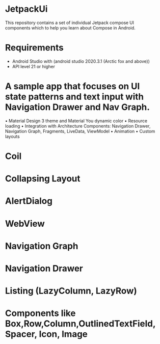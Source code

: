 # JetpackUi
This repository contains a set of individual Jetpack compose UI components which to help you learn about Compose in Android. 

# Requirements
- Android Studio with (android studio 2020.3.1 (Arctic fox and above))
- API level 21 or higher

# A sample app that focuses on UI state patterns and text input with Navigation Drawer and Nav Graph.

• Material Design 3 theme and Material You dynamic color
• Resource loading
• Integration with Architecture Components: Navigation Drawer, Navigation Graph, Fragments, LiveData, ViewModel
• Animation
• Custom layouts
# Coil
# Collapsing Layout
# AlertDialog
# WebView
# Navigation Graph
# Navigation Drawer
# Listing (LazyColumn, LazyRow)
# Components like Box,Row,Column,OutlinedTextField, Spacer, Icon, Image



